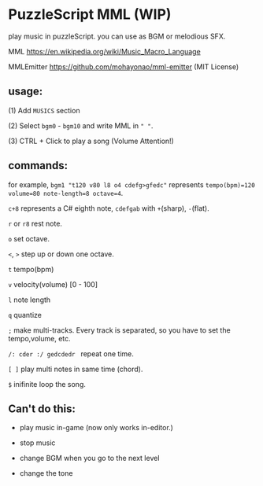 # PuzzleScript MML (WIP)

play music in puzzleScript. you can use as BGM or melodious SFX.

MML https://en.wikipedia.org/wiki/Music_Macro_Language

MMLEmitter https://github.com/mohayonao/mml-emitter (MIT License)

## usage:

(1) Add `MUSICS` section

(2) Select `bgm0` - `bgm10` and write MML in `" "`.

(3) CTRL + Click to play a song (Volume Attention!) 

## commands:

for example, `bgm1 "t120 v80 l8 o4 cdefg>gfedc"` represents `tempo(bpm)=120 volume=80 note-length=8 octave=4`.

`c+8` represents a C# eighth note, `cdefgab` with `+`(sharp), `-`(flat).

`r` or `r8` rest note.

`o` set octave.

`<`, `>` step up or down one octave. 

`t` tempo(bpm)

`v` velocity(volume) [0 - 100]

`l` note length

`q` quantize

`;` make multi-tracks. Every track is separated, so you have to set the tempo,volume, etc.

`/: cder :/ gedcdedr ` repeat one time.

`[ ]` play multi notes in same time (chord). 

`$` inifinite loop the song.


## Can't do this:

* play music in-game (now only works in-editor.)

* stop music

* change BGM when you go to the next level

* change the tone
